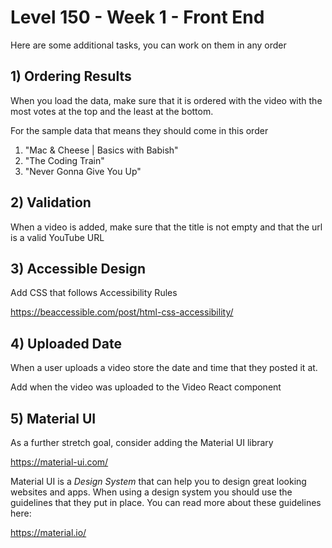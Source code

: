 # Level 150 - Week 1 - Front End

Here are some additional tasks, you can work on them in any order

## 1) Ordering Results

When you load the data, make sure that it is ordered with the video with the most votes at the top and the least at the bottom.

For the sample data that means they should come in this order

1. "Mac & Cheese | Basics with Babish"
2. "The Coding Train"
3. "Never Gonna Give You Up"

## 2) Validation

When a video is added, make sure that the title is not empty and that the url is a valid YouTube URL

## 3) Accessible Design

Add CSS that follows Accessibility Rules

https://beaccessible.com/post/html-css-accessibility/

## 4) Uploaded Date

When a user uploads a video store the date and time that they posted it at.

Add when the video was uploaded to the Video React component

## 5) Material UI

As a further stretch goal, consider adding the Material UI library

https://material-ui.com/

Material UI is a _Design System_ that can help you to design great looking websites and apps. When using a design system you should use the guidelines that they put in place. You can read more about these guidelines here:

https://material.io/

